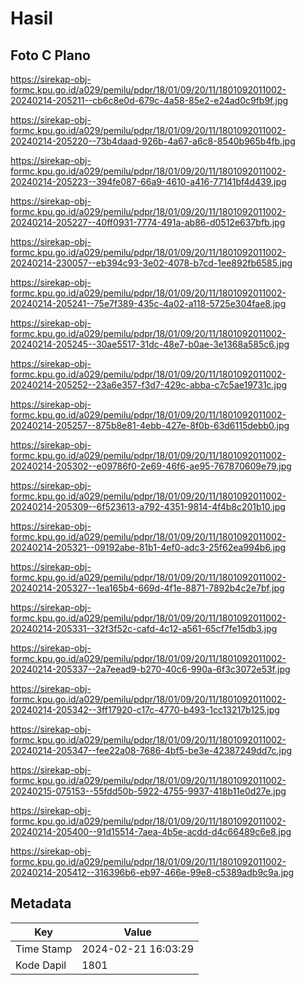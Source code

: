 # Hasil

## Foto C Plano

https://sirekap-obj-formc.kpu.go.id/a029/pemilu/pdpr/18/01/09/20/11/1801092011002-20240214-205211--cb6c8e0d-679c-4a58-85e2-e24ad0c9fb9f.jpg

https://sirekap-obj-formc.kpu.go.id/a029/pemilu/pdpr/18/01/09/20/11/1801092011002-20240214-205220--73b4daad-926b-4a67-a6c8-8540b965b4fb.jpg

https://sirekap-obj-formc.kpu.go.id/a029/pemilu/pdpr/18/01/09/20/11/1801092011002-20240214-205223--394fe087-66a9-4610-a416-77141bf4d439.jpg

https://sirekap-obj-formc.kpu.go.id/a029/pemilu/pdpr/18/01/09/20/11/1801092011002-20240214-205227--40ff0931-7774-491a-ab86-d0512e637bfb.jpg

https://sirekap-obj-formc.kpu.go.id/a029/pemilu/pdpr/18/01/09/20/11/1801092011002-20240214-230057--eb394c93-3e02-4078-b7cd-1ee892fb6585.jpg

https://sirekap-obj-formc.kpu.go.id/a029/pemilu/pdpr/18/01/09/20/11/1801092011002-20240214-205241--75e7f389-435c-4a02-a118-5725e304fae8.jpg

https://sirekap-obj-formc.kpu.go.id/a029/pemilu/pdpr/18/01/09/20/11/1801092011002-20240214-205245--30ae5517-31dc-48e7-b0ae-3e1368a585c6.jpg

https://sirekap-obj-formc.kpu.go.id/a029/pemilu/pdpr/18/01/09/20/11/1801092011002-20240214-205252--23a6e357-f3d7-429c-abba-c7c5ae19731c.jpg

https://sirekap-obj-formc.kpu.go.id/a029/pemilu/pdpr/18/01/09/20/11/1801092011002-20240214-205257--875b8e81-4ebb-427e-8f0b-63d6115debb0.jpg

https://sirekap-obj-formc.kpu.go.id/a029/pemilu/pdpr/18/01/09/20/11/1801092011002-20240214-205302--e09786f0-2e69-46f6-ae95-767870609e79.jpg

https://sirekap-obj-formc.kpu.go.id/a029/pemilu/pdpr/18/01/09/20/11/1801092011002-20240214-205309--6f523613-a792-4351-9814-4f4b8c201b10.jpg

https://sirekap-obj-formc.kpu.go.id/a029/pemilu/pdpr/18/01/09/20/11/1801092011002-20240214-205321--09192abe-81b1-4ef0-adc3-25f62ea994b6.jpg

https://sirekap-obj-formc.kpu.go.id/a029/pemilu/pdpr/18/01/09/20/11/1801092011002-20240214-205327--1ea165b4-669d-4f1e-8871-7892b4c2e7bf.jpg

https://sirekap-obj-formc.kpu.go.id/a029/pemilu/pdpr/18/01/09/20/11/1801092011002-20240214-205331--32f3f52c-cafd-4c12-a561-65cf7fe15db3.jpg

https://sirekap-obj-formc.kpu.go.id/a029/pemilu/pdpr/18/01/09/20/11/1801092011002-20240214-205337--2a7eead9-b270-40c6-990a-6f3c3072e53f.jpg

https://sirekap-obj-formc.kpu.go.id/a029/pemilu/pdpr/18/01/09/20/11/1801092011002-20240214-205342--3ff17920-c17c-4770-b493-1cc13217b125.jpg

https://sirekap-obj-formc.kpu.go.id/a029/pemilu/pdpr/18/01/09/20/11/1801092011002-20240214-205347--fee22a08-7686-4bf5-be3e-42387249dd7c.jpg

https://sirekap-obj-formc.kpu.go.id/a029/pemilu/pdpr/18/01/09/20/11/1801092011002-20240215-075153--55fdd50b-5922-4755-9937-418b11e0d27e.jpg

https://sirekap-obj-formc.kpu.go.id/a029/pemilu/pdpr/18/01/09/20/11/1801092011002-20240214-205400--91d15514-7aea-4b5e-acdd-d4c66489c6e8.jpg

https://sirekap-obj-formc.kpu.go.id/a029/pemilu/pdpr/18/01/09/20/11/1801092011002-20240214-205412--316396b6-eb97-466e-99e8-c5389adb9c9a.jpg


## Metadata

| Key        | Value               |
| ---------- | ------------------- |
| Time Stamp | 2024-02-21 16:03:29 |
| Kode Dapil | 1801                |



